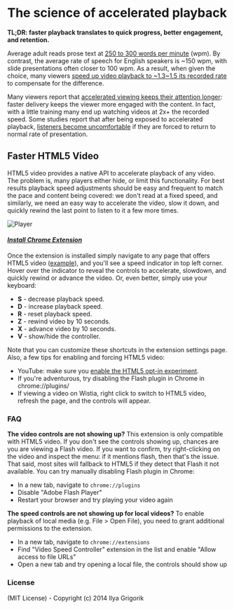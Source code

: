 # The science of accelerated playback

**TL;DR: faster playback translates to quick progress, better engagement, and retention.**

Average adult reads prose text at [250 to 300 words per minute](http://www.paperbecause.com/PIOP/files/f7/f7bb6bc5-2c4a-466f-9ae7-b483a2c0dca4.pdf) (wpm). By contrast, the average rate of speech for English speakers is ~150 wpm, with slide presentations often closer to 100 wpm. As a result, when given the choice, many viewers [speed up video playback to ~1.3\~1.5 its recorded rate](http://research.microsoft.com/en-us/um/redmond/groups/coet/compression/chi99/paper.pdf) to compensate for the difference.

Many viewers report that [accelerated viewing keeps their attention longer](http://www.enounce.com/docs/BYUPaper020319.pdf): faster delivery keeps the viewer more engaged with the content. In fact, with a little training many end up watching videos at 2x+ the recorded speed. Some studies report that after being exposed to accelerated playback, [listeners become uncomfortable](http://xenia.media.mit.edu/~barons/html/avios92.html#beasleyalteredspeech) if they are forced to return to normal rate of presentation.


## Faster HTML5 Video

HTML5 video provides a native API to accelerate playback of any video. The problem is, many players either hide, or limit this functionality. For best results playback speed adjustments should be easy and frequent to match the pace and content being covered: we don't read at a fixed speed, and similarly, we need an easy way to accelerate the video, slow it down, and quickly rewind the last point to listen to it a few more times.

![Player](https://cloud.githubusercontent.com/assets/2400185/24076745/5723e6ae-0c41-11e7-820c-1d8e814a2888.png)

#### *[Install Chrome Extension](https://chrome.google.com/webstore/detail/video-speed-controller/nffaoalbilbmmfgbnbgppjihopabppdk)*

Once the extension is installed simply navigate to any page that offers HTML5 video ([example](http://www.youtube.com/watch?v=E9FxNzv1Tr8)), and you'll see a speed indicator in top left corner. Hover over the indicator to reveal the controls to accelerate, slowdown, and quickly rewind or advance the video. Or, even better, simply use your keyboard:

* **S** - decrease playback speed.
* **D** - increase playback speed.
* **R** - reset playback speed.
* **Z** - rewind video by 10 seconds.
* **X** - advance video by 10 seconds.
* **V** - show/hide the controller.

Note that you can customize these shortcuts in the extension settings page. Also, a few tips for enabling and forcing HTML5 video:

 * YouTube: make sure you [enable the HTML5 opt-in experiment](http://www.youtube.com/html5).
 * If you're adventurous, try disabling the Flash plugin in Chrome in chrome://plugins/
 * If viewing a video on Wistia, right click to switch to HTML5 video, refresh the page, and the controls will appear.

### FAQ

**The video controls are not showing up?** This extension is only compatible with HTML5 video. If you don't see the controls showing up, chances are you are viewing a Flash video. If you want to confirm, try right-clicking on the video and inspect the menu: if it mentions flash, then that's the issue. That said, most sites will fallback to HTML5 if they detect that Flash it not available. You can try manually disabling Flash plugin in Chrome:

* In a new tab, navigate to `chrome://plugins`
* Disable "Adobe Flash Player"
* Restart your browser and try playing your video again

**The speed controls are not showing up for local videos?** To enable playback of local media (e.g. File > Open File), you need to grant additional permissions to the extension.

* In a new tab, navigate to `chrome://extensions`
* Find "Video Speed Controller" extension in the list and enable "Allow access to file URLs"
* Open a new tab and try opening a local file, the controls should show up

### License

(MIT License) - Copyright (c) 2014 Ilya Grigorik
